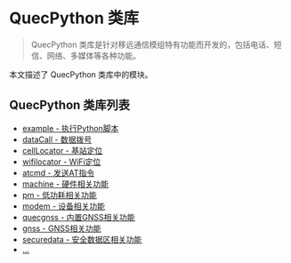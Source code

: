 # QuecPython 类库

> QuecPython 类库是针对移远通信模组特有功能而开发的，包括电话、短信、网络、多媒体等各种功能。

本文描述了 QuecPython 类库中的模块。

## QuecPython 类库列表

- [example - 执行Python脚本](./example.md)
- [dataCall - 数据拨号](./dataCall.md)
- [cellLocator - 基站定位](./cellLocator.md)
- [wifilocator - WiFi定位](./wifilocator.md)
- [atcmd - 发送AT指令](./atcmd.md)
- [machine - 硬件相关功能](./machine.md)
- [pm - 低功耗相关功能](./pm.md)
- [modem - 设备相关功能](./modem.md)
- [quecgnss - 内置GNSS相关功能](./quecgnss.md)
- [gnss - GNSS相关功能](./gnss.md)
- [securedata - 安全数据区相关功能](./securedata.md)
- [...](./....md)

<!--参考https://python.quectel.com/wiki/#/zh-cn/api/QuecPythonClasslib进行补充-->
